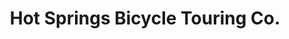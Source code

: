 ---
title: "Hot Springs Bicycle Touring Co."
url: /hot-springs/hot-springs-bicycle-touring-co/
shop: bicycle
---